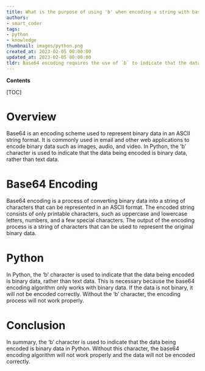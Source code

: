 ```yaml
---
title: What is the purpose of using 'b' when encoding a string with base64?
authors:
- smart_coder
tags:
- python
- knowledge
thumbnail: images/python.png
created_at: 2023-02-05 00:00:00
updated_at: 2023-02-05 00:00:00
tldr: Base64 encoding requires the use of `b` to indicate that the data being encoded is in binary format.
---
```


**Contents**

[TOC]

# Overview

Base64 is an encoding scheme used to represent binary data in an ASCII string format. It is commonly used in email and other web applications to encode binary data such as images, audio, and video. In Python, the ‘b’ character is used to indicate that the data being encoded is binary data, rather than text data.

# Base64 Encoding

Base64 encoding is a process of converting binary data into a string of characters that can be represented in an ASCII format. The encoded string consists of only printable characters, such as uppercase and lowercase letters, numbers, and a few special characters. The output of the encoding process is a string of characters that can be used to represent the original binary data.

# Python

In Python, the ‘b’ character is used to indicate that the data being encoded is binary data, rather than text data. This is necessary because the base64 encoding algorithm only works with binary data. If the data is not binary, it will not be encoded correctly. Without the ‘b’ character, the encoding process will not work properly.

# Conclusion

In summary, the ‘b’ character is used to indicate that the data being encoded is binary data in Python. Without this character, the base64 encoding algorithm will not work properly and the data will not be encoded correctly.
